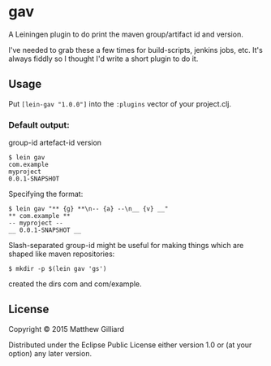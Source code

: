 # gav

A Leiningen plugin to do print the maven group/artifact id and version.

I've needed to grab these a few times for build-scripts, jenkins jobs,
etc. It's always fiddly so I thought I'd write a short plugin to do it.

## Usage

Put `[lein-gav "1.0.0"]` into the `:plugins` vector of your project.clj.

### Default output:

group-id
artefact-id
version 

    $ lein gav
    com.example
    myproject
    0.0.1-SNAPSHOT

Specifying the format:

    $ lein gav "** {g} **\n-- {a} --\n__ {v} __"
    ** com.example **
    -- myproject --
    __ 0.0.1-SNAPSHOT __

Slash-separated group-id might be useful for making things which are
shaped like maven repositories:

    $ mkdir -p $(lein gav 'gs')

created the dirs com and com/example.


## License

Copyright © 2015 Matthew Gilliard

Distributed under the Eclipse Public License either version 1.0 or (at
your option) any later version.
